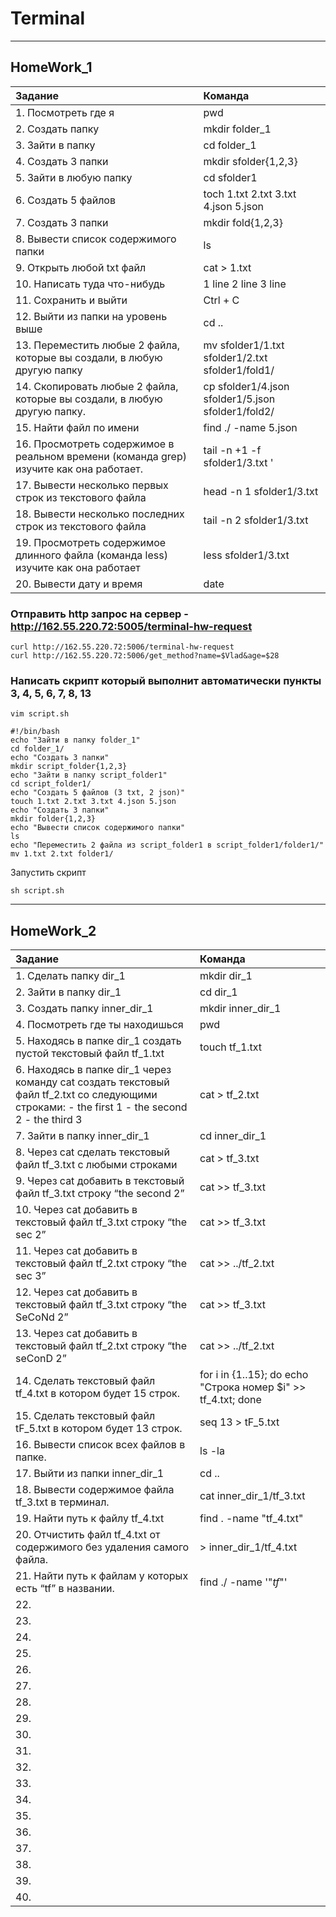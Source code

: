 # Terminal
_____
## HomeWork_1
 
| Задание | Команда |
|:----------|:----------|
| 1. Посмотреть где я  | pwd | 
| 2. Создать папку | mkdir folder_1 |
| 3. Зайти в папку  | cd folder_1 |
| 4. Создать 3 папки  | mkdir sfolder{1,2,3} | 
| 5. Зайти в любую папку | cd sfolder1 |
| 6. Создать 5 файлов  | toch 1.txt 2.txt 3.txt 4.json 5.json |
| 7. Создать 3 папки | mkdir fold{1,2,3} |
| 8. Вывести список содержимого папки  | ls |
| 9. Открыть любой txt файл  | cat > 1.txt |
| 10. Написать туда что-нибудь  | 1 line 2 line 3 line |
| 11. Сохранить и выйти  | Ctrl + C |
| 12. Выйти из папки на уровень выше  | cd .. |
| 13. Переместить любые 2 файла, которые вы создали, в любую другую папку  | mv sfolder1/1.txt sfolder1/2.txt sfolder1/fold1/ |
| 14. Cкопировать любые 2 файла, которые вы создали, в любую другую папку. | cp sfolder1/4.json sfolder1/5.json sfolder1/fold2/ |
| 15. Найти файл по имени  | find ./ -name 5.json |
| 16. Просмотреть содержимое в реальном времени (команда grep) изучите как она работает.  | tail -n +1 -f sfolder1/3.txt '|' grep -n "" |
| 17. Вывести несколько первых строк из текстового файла  | head -n 1 sfolder1/3.txt |
| 18. Вывести несколько последних строк из текстового файла  | tail -n 2 sfolder1/3.txt |
| 19. Просмотреть содержимое длинного файла (команда less) изучите как она работает  | less sfolder1/3.txt |
| 20. Вывести дату и время  | date |

### Отправить http запрос на сервер - http://162.55.220.72:5005/terminal-hw-request
```
curl http://162.55.220.72:5006/terminal-hw-request
curl http://162.55.220.72:5006/get_method?name=$Vlad&age=$28
```
### Написать скрипт который выполнит автоматически пункты 3, 4, 5, 6, 7, 8, 13
```
vim script.sh
```
```
#!/bin/bash
echo "Зайти в папку folder_1"
cd folder_1/
echo "Создать 3 папки"
mkdir script_folder{1,2,3}
echo "Зайти в папку script_folder1"
cd script_folder1/
echo "Создать 5 файлов (3 txt, 2 json)"
touch 1.txt 2.txt 3.txt 4.json 5.json
echo "Создать 3 папки"
mkdir folder{1,2,3}
echo "Вывести список содержимого папки"
ls
echo "Переместить 2 файла из script_folder1 в script_folder1/folder1/"
mv 1.txt 2.txt folder1/
```
Запустить скрипт
```
sh script.sh
```
_____
## HomeWork_2

| Задание | Команда |
|:----------|:----------|
| 1. Сделать папку dir_1  | mkdir dir_1 | 
| 2. Зайти в папку dir_1 | cd dir_1 |
| 3. Создать папку inner_dir_1  | mkdir inner_dir_1 |
| 4. Посмотреть где ты находишься  | pwd | 
| 5. Находясь в папке dir_1 создать пустой текстовый файл tf_1.txt | touch tf_1.txt |
| 6. Находясь в папке dir_1 через команду cat создать текстовый файл tf_2.txt со следующими строками: - the first 1 - the second 2 - the third 3 | cat > tf_2.txt |
| 7. Зайти в папку inner_dir_1 | cd inner_dir_1 |
| 8. Через cat сделать текстовый файл tf_3.txt c любыми строками | cat > tf_3.txt |
| 9. Через cat добавить в текстовый файл tf_3.txt строку “the second 2” | cat >> tf_3.txt |
| 10. Через cat добавить в текстовый файл tf_3.txt строку “the sec 2” | cat >> tf_3.txt |
| 11. Через cat добавить в текстовый файл tf_2.txt строку “the sec 3” | cat >> ../tf_2.txt |
| 12. Через cat добавить в текстовый файл tf_3.txt строку “the SeCoNd 2” | cat >> tf_3.txt |
| 13. Через cat добавить в текстовый файл tf_2.txt строку “the seConD 2” | cat >> ../tf_2.txt |
| 14. Сделать текстовый файл tf_4.txt в котором будет 15 строк. | for i in {1..15}; do echo "Строка номер $i" >> tf_4.txt; done |
| 15. Сделать текстовый файл tF_5.txt в котором будет 13 строк. | seq 13 > tF_5.txt |
| 16. Вывести список всех файлов в папке. | ls -la |  
| 17. Выйти из папки inner_dir_1 | cd .. |
| 18. Вывести содержимое файла tf_3.txt в терминал. | cat inner_dir_1/tf_3.txt |
| 19. Найти путь к файлу tf_4.txt | find . -name "tf_4.txt" |
| 20. Отчистить файл tf_4.txt от содержимого без удаления самого файла. | > inner_dir_1/tf_4.txt |
| 21. Найти путь к файлам у которых есть  “tf” в названии. | find ./ -name '"*tf*"' |
| 22.  |  |
| 23.  |  |
| 24.  |  |
| 25.  |  |
| 26.  |  |
| 27.  |  |
| 28.  |  |
| 29.  |  |
| 30.  |  |
| 31.  |  |
| 32.  |  |
| 33.  |  |
| 34.  |  |
| 35.  |  |
| 36.  |  |
| 37.  |  |
| 38.  |  |
| 39.  |  |
| 40.  |  |
